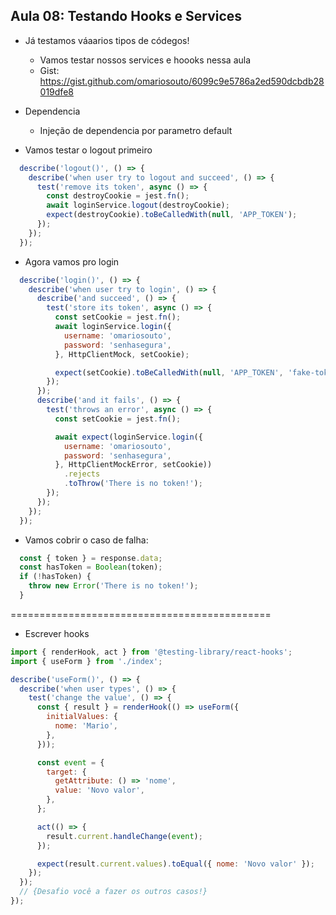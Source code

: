 ## Aula 08: Testando Hooks e Services

- Já testamos váaarios tipos de códegos!
  - Vamos testar nossos services e hoooks nessa aula
  - Gist: https://gist.github.com/omariosouto/6099c9e5786a2ed590dcbdb28019dfe8

- Dependencia
  - Injeção de dependencia por parametro default

- Vamos testar o logout primeiro
```js
  describe('logout()', () => {
    describe('when user try to logout and succeed', () => {
      test('remove its token', async () => {
        const destroyCookie = jest.fn();
        await loginService.logout(destroyCookie);
        expect(destroyCookie).toBeCalledWith(null, 'APP_TOKEN');
      });
    });
  });
```

- Agora vamos pro login

```js
  describe('login()', () => {
    describe('when user try to login', () => {
      describe('and succeed', () => {
        test('store its token', async () => {
          const setCookie = jest.fn();
          await loginService.login({
            username: 'omariosouto',
            password: 'senhasegura',
          }, HttpClientMock, setCookie);

          expect(setCookie).toBeCalledWith(null, 'APP_TOKEN', 'fake-token', { maxAge: 604800, path: '/' });
        });
      });
      describe('and it fails', () => {
        test('throws an error', async () => {
          const setCookie = jest.fn();

          await expect(loginService.login({
            username: 'omariosouto',
            password: 'senhasegura',
          }, HttpClientMockError, setCookie))
            .rejects
            .toThrow('There is no token!');
        });
      });
    });
  });
```

- Vamos cobrir o caso de falha:
```js
  const { token } = response.data;
  const hasToken = Boolean(token);
  if (!hasToken) {
    throw new Error('There is no token!');
  }
```

=============================================

- Escrever hooks

```js
import { renderHook, act } from '@testing-library/react-hooks';
import { useForm } from './index';

describe('useForm()', () => {
  describe('when user types', () => {
    test('change the value', () => {
      const { result } = renderHook(() => useForm({
        initialValues: {
          nome: 'Mario',
        },
      }));

      const event = {
        target: {
          getAttribute: () => 'nome',
          value: 'Novo valor',
        },
      };

      act(() => {
        result.current.handleChange(event);
      });

      expect(result.current.values).toEqual({ nome: 'Novo valor' });
    });
  });
  // {Desafio você a fazer os outros casos!}
});
```